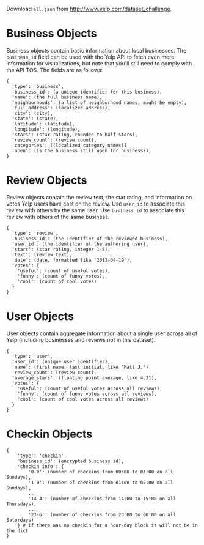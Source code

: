 Download `all.json` from http://www.yelp.com/dataset_challenge.

Business Objects
================

Business objects contain basic information about local businesses. The
`business_id` field can be used with the Yelp API to fetch even more
information for visualizations, but note that you'll still need to comply with
the API TOS. The fields are as follows:

```
{
  'type': 'business',
  'business_id': (a unique identifier for this business),
  'name': (the full business name),
  'neighborhoods': (a list of neighborhood names, might be empty),
  'full_address': (localized address),
  'city': (city),
  'state': (state),
  'latitude': (latitude),
  'longitude': (longitude),
  'stars': (star rating, rounded to half-stars),
  'review_count': (review count),
  'categories': [(localized category names)]
  'open': (is the business still open for business?),
}
```

Review Objects
==============

Review objects contain the review text, the star rating, and information on
votes Yelp users have cast on the review. Use `user_id` to associate this
review with others by the same user. Use `business_id` to associate this review
with others of the same business.

```
{
  'type': 'review',
  'business_id': (the identifier of the reviewed business),
  'user_id': (the identifier of the authoring user),
  'stars': (star rating, integer 1-5),
  'text': (review text),
  'date': (date, formatted like '2011-04-19'),
  'votes': {
    'useful': (count of useful votes),
    'funny': (count of funny votes),
    'cool': (count of cool votes)
  }
}
```

User Objects
============

User objects contain aggregate information about a single user across all of
Yelp (including businesses and reviews not in this dataset).

```
{
  'type': 'user',
  'user_id': (unique user identifier),
  'name': (first name, last initial, like 'Matt J.'),
  'review_count': (review count),
  'average_stars': (floating point average, like 4.31),
  'votes': {
    'useful': (count of useful votes across all reviews),
    'funny': (count of funny votes across all reviews),
    'cool': (count of cool votes across all reviews)
  }
}
```

Checkin Objects
===============

```
{
	'type': 'checkin',
	'business_id': (encrypted business id),
	'checkin_info': {
		'0-0': (number of checkins from 00:00 to 01:00 on all Sundays),
		'1-0': (number of checkins from 01:00 to 02:00 on all Sundays),
		...
		'14-4': (number of checkins from 14:00 to 15:00 on all Thursdays),
		...
		'23-6': (number of checkins from 23:00 to 00:00 on all Saturdays)
	} # if there was no checkin for a hour-day block it will not be in the dict
}
```
